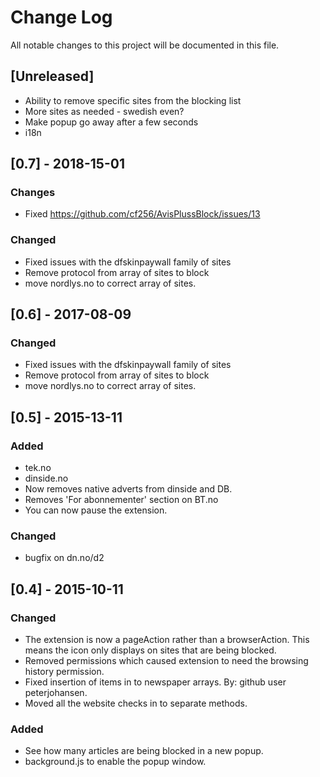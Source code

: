 # Change Log
All notable changes to this project will be documented in this file. 

## [Unreleased]
- Ability to remove specific sites from the blocking list
- More sites as needed - swedish even?
- Make popup go away after a few seconds
- i18n

## [0.7] - 2018-15-01
### Changes
* Fixed https://github.com/cf256/AvisPlussBlock/issues/13

### Changed
* Fixed issues with the dfskinpaywall family of sites
* Remove protocol from array of sites to block
* move nordlys.no to correct array of sites.

## [0.6] - 2017-08-09
### Changed
* Fixed issues with the dfskinpaywall family of sites
* Remove protocol from array of sites to block
* move nordlys.no to correct array of sites.

## [0.5] - 2015-13-11
### Added
- tek.no
- dinside.no
- Now removes native adverts from dinside and DB.
- Removes 'For abonnementer' section on BT.no
- You can now pause the extension.

### Changed
- bugfix on dn.no/d2

## [0.4] - 2015-10-11
### Changed 
- The extension is now a pageAction rather than a browserAction. This means the icon only displays on sites that are being blocked. 
- Removed permissions which caused extension to need the browsing history permission. 
- Fixed insertion of items in to newspaper arrays. By: github user peterjohansen.
- Moved all the website checks in to separate methods. 

### Added
- See how many articles are being blocked in a new popup.
- background.js to enable the popup window.
